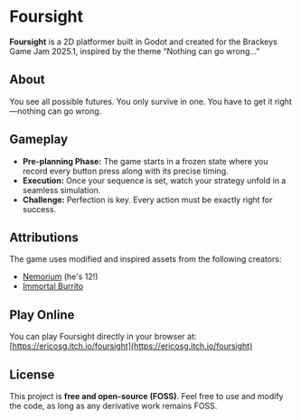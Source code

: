 # Foursight
**Foursight** is a 2D platformer built in Godot and created for the Brackeys Game Jam 2025.1, inspired by the theme “Nothing can go wrong...”

## About
You see all possible futures. You only survive in one. You have to get it right—nothing can go wrong.

## Gameplay
- **Pre-planning Phase:** The game starts in a frozen state where you record every button press along with its precise timing.
- **Execution:** Once your sequence is set, watch your strategy unfold in a seamless simulation.
- **Challenge:** Perfection is key. Every action must be exactly right for success.

## Attributions
The game uses modified and inspired assets from the following creators:
- [Nemorium](https://nemorium.itch.io/) (he's 12!)
- [Immortal Burrito](https://immortal-burrito.itch.io/)

## Play Online
You can play Foursight directly in your browser at:  
[https://ericosg.itch.io/foursight](https://ericosg.itch.io/foursight)

## License
This project is **free and open-source (FOSS)**. Feel free to use and modify the code, as long as any derivative work remains FOSS.
